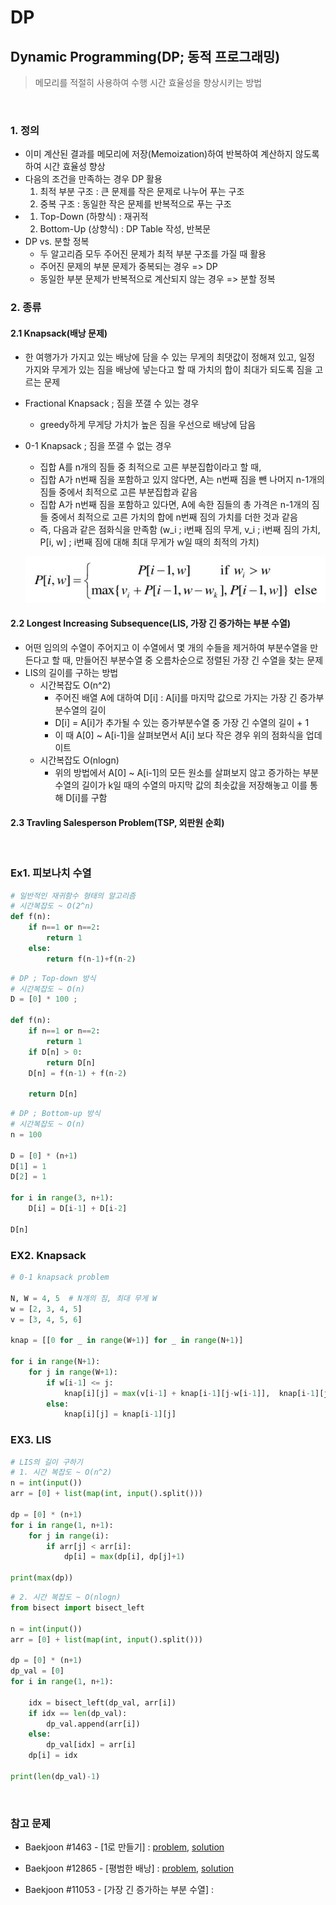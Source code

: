 # DP

## Dynamic Programming(DP; 동적 프로그래밍)

> 메모리를 적절히 사용하여 수행 시간 효율성을 향상시키는 방법

<br>

### 1. 정의

- 이미 계산된 결과를 메모리에 저장(Memoization)하여 반복하여 계산하지 않도록 하여 시간 효율성 향상
- 다음의 조건을 만족하는 경우 DP 활용
  1. 최적 부분 구조 : 큰 문제를 작은 문제로 나누어 푸는 구조
  2. 중복 구조 : 동일한 작은 문제를 반복적으로 푸는 구조
- 1. Top-Down (하향식) : 재귀적
  2. Bottom-Up (상향식) : DP Table 작성, 반복문
- DP vs. 분할 정복
  - 두 알고리즘 모두 주어진 문제가 최적 부분 구조를 가질 때 활용
  - 주어진 문제의 부분 문제가 중복되는 경우 => DP
  - 동일한 부분 문제가 반복적으로 계산되지 않는 경우 => 분할 정복



### 2. 종류

#### 2.1 Knapsack(배낭 문제)

- 한 여행가가 가지고 있는 배낭에 담을 수 있는 무게의 최댓값이 정해져 있고, 일정 가지와 무게가 있는 짐을 배낭에 넣는다고 할 때 가치의 합이 최대가 되도록 짐을 고르는 문제

- Fractional Knapsack ; 짐을 쪼갤 수 있는 경우

  - greedy하게 무게당 가치가 높은 짐을 우선으로 배낭에 담음

- 0-1 Knapsack ; 짐을 쪼갤 수 없는 경우

  - 집합 A를 n개의 짐들 중 최적으로 고른 부분집합이라고 할 때,
  - 집합 A가 n번째 짐을 포함하고 있지 않다면, A는 n번째 짐을 뺀 나머지 n-1개의 짐들 중에서 최적으로 고른 부분집합과 같음
  - 집합 A가 n번째 짐을 포함하고 있다면, A에 속한 짐들의 총 가격은 n-1개의 짐들 중에서 최적으로 고른 가치의 합에 n번째 짐의 가치를 더한 것과 같음
  - 즉, 다음과 같은 점화식을 만족함 (w_i ; i번째 짐의 무게, v_i ; i번째 짐의 가치, P[i, w] ; i번째 짐에 대해 최대 무게가 w일 때의 최적의 가치)

  ![image-20211012194812960](IMAGE/dp_knapsack.png)

#### 2.2 Longest Increasing Subsequence(LIS, 가장 긴 증가하는 부분 수열)

- 어떤 임의의 수열이 주어지고 이 수열에서 몇 개의 수들을 제거하여 부분수열을 만든다고 할 때, 만들어진 부분수열 중 오름차순으로 정렬된 가장 긴 수열을 찾는 문제
- LIS의 길이를 구하는 방법
  - 시간복잡도 O(n^2)
    - 주어진 배열 A에 대하여 D[i] : A[i]를 마지막 값으로 가지는 가장 긴 증가부분수열의 길이
    - D[i] = A[i]가 추가될 수 있는 증가부분수열 중 가장 긴 수열의 길이 + 1
    - 이 때 A[0] ~ A[i-1]을 살펴보면서 A[i] 보다 작은 경우 위의 점화식을 업데이트
  - 시간복잡도 O(nlogn)
    - 위의 방법에서 A[0] ~ A[i-1]의 모든 원소를 살펴보지 않고 증가하는 부분수열의 길이가 k일 때의 수열의 마지막 값의 최솟값을 저장해놓고 이를 통해 D[i]를 구함

#### 2.3 Travling Salesperson Problem(TSP, 외판원 순회)

<br>

### Ex1. 피보나치 수열

```python
# 일반적인 재귀함수 형태의 알고리즘
# 시간복잡도 ~ O(2^n)
def f(n):
    if n==1 or n==2:
        return 1
    else:
        return f(n-1)+f(n-2)
```

```python
# DP ; Top-down 방식
# 시간복잡도 ~ O(n)
D = [0] * 100 ; 

def f(n):
    if n==1 or n==2:
        return 1
    if D[n] > 0:
        return D[n]
    D[n] = f(n-1) + f(n-2)
    
    return D[n]
```

```python
# DP ; Bottom-up 방식
# 시간복잡도 ~ O(n)
n = 100

D = [0] * (n+1)
D[1] = 1
D[2] = 1

for i in range(3, n+1):
    D[i] = D[i-1] + D[i-2]
    
D[n]
```

### EX2. Knapsack

```python
# 0-1 knapsack problem

N, W = 4, 5  # N개의 짐, 최대 무게 W
w = [2, 3, 4, 5]
v = [3, 4, 5, 6]

knap = [[0 for _ in range(W+1)] for _ in range(N+1)]

for i in range(N+1):
    for j in range(W+1):
        if w[i-1] <= j: 
            knap[i][j] = max(v[i-1] + knap[i-1][j-w[i-1]],  knap[i-1][j]) 
        else: 
            knap[i][j] = knap[i-1][j] 
```

### EX3. LIS

```python
# LIS의 길이 구하기
# 1. 시간 복잡도 ~ O(n^2)
n = int(input())
arr = [0] + list(map(int, input().split()))

dp = [0] * (n+1)
for i in range(1, n+1):
    for j in range(i):
        if arr[j] < arr[i]:
            dp[i] = max(dp[i], dp[j]+1)
            
print(max(dp))
```

```python
# 2. 시간 복잡도 ~ O(nlogn)
from bisect import bisect_left

n = int(input())
arr = [0] + list(map(int, input().split()))

dp = [0] * (n+1)
dp_val = [0]
for i in range(1, n+1):
    
    idx = bisect_left(dp_val, arr[i])
    if idx == len(dp_val):
        dp_val.append(arr[i])
    else:
        dp_val[idx] = arr[i]
    dp[i] = idx
    
print(len(dp_val)-1)
```

<br>

### 참고 문제

- Baekjoon #1463 - [1로 만들기] : [problem](https://www.acmicpc.net/problem/1463), [solution](https://github.com/cgvvxx/algorithm_study/blob/master/ps/DP/033_B_1463.py)

- Baekjoon #12865 - [평범한 배낭] : [problem](https://www.acmicpc.net/problem/12865), [solution](https://github.com/cgvvxx/algorithm_study/blob/master/ps/DP/166_B_12865.py)

- Baekjoon #11053 - [가장 긴 증가하는 부분 수열] : 
